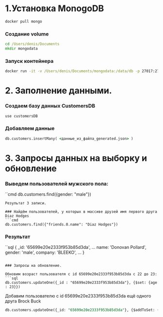 # 1.Установка MonogoDB
```cmd
docker pull mongo
```
### Создание volume
```cmd
cd /Users/denis/Documents
mkdir mongodata
```
### Запуск контейнера
```cmd
docker run -it -v /Users/denis/Documents/mongodata:/data/db -p 27017:27017 --name mongodb -d mongo
```

# 2. Заполнение данными.

### Создаем базу данных CustomersDB
```cmd
use customersDB
```
### Добавляем данные 
```cmd
db.customers.insertMany( <данные_из_файла_generated.json> )
```

# 3. Запросы данных на выборку и обновление

### Выведем пользователей мужского пола:
``cmd
db.customers.find({gender: "male"})
```
Результат 3 записи.

### Найдём пользователей, у которых в массиве друзей имя первого друга Diaz Hodges
```cmd
db.customers.find({"friends.0.name": "Diaz Hodges"})
```
### Результат
``sql
{
    _id: '65699e20e2333f953b85d3da',
    ...
    name: 'Donovan Pollard',
    gender: 'male',
    company: 'BLEEKO',
    ...
  }
```

### Запросы на обновление.

Обновим возраст пользователя с id 65699e20e2333f953b85d3da с 22 до 23:
```sql
db.customers.updateOne({_id : "65699e20e2333f953b85d3da"}, {$set: {age : 23}})
```
Добавим пользователю с id 65699e20e2333f953b85d3da ещё одного друга Brock Buck
```sql
db.customers.updateOne({_id: "65699e20e2333f953b85d3da"}, {$addToSet: {friends: { id: "65699e209efc374cf54f7706", name: "Shirley Buckner" }}})
```

